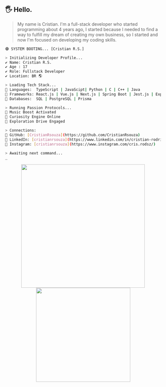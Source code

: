 

## 🖐 Hello.

> My name is Cristian. I'm a full-stack developer who started programming about 4 years ago, I started because I needed to find a way to fulfill my dream of creating my own business, so I started and now I'm focused on developing my coding skills.

```bash
🟣 SYSTEM BOOTING... [Cristian R.S.]

> Initializing Developer Profile...
✔️ Name: Cristian R.S.
✔️ Age : 17
✔️ Role: Fullstack Developer
✔️ Location: BR 🌎

> Loading Tech Stack...
🧠 Languages:  TypeScript | JavaScipt| Python | C | C++ | Java
🧩 Frameworks: React.js | Vue.js | Next.js | Spring Boot | Jest.js | Express.js
💾 Databases:  SQL | PostgreSQL | Prisma

> Running Passion Protocols...
🎵 Music Boost Activated
🧠 Curiosity Engine Online
🚀 Exploration Drive Engaged

> Connections:
🔗 GitHub: [CristianRsouza](https://github.com/CristianRsouza)
🔗 LinkedIn: [cristianrsouza](https://www.linkedin.com/in/cristian-rodrigues-548ab4250/)
🔗 Instagram: [cristianrsouza](https://www.instagram.com/cris.rodsz/)

> Awaiting next command...
_


```
<p align="center">
  <img width="400" src="https://github-readme-stats.vercel.app/api?username=CristianRsouza&theme=nord&show_icons=true&hide_border=true&count_private=true" />
  <img width="305" src="https://github-readme-stats.vercel.app/api/top-langs/?username=CristianRsouza&theme=nord&show_icons=true&hide_border=true&layout=compact">
</p>

